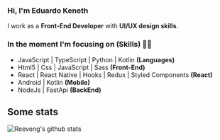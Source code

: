 ### Hi, I'm Eduardo Keneth

I work as a **Front-End Developer** with **UI/UX design skills**.

### In the moment I'm focusing on (Skills) 👨‍💻
  - JavaScript | TypeScript | Python | Kotlin    **(Languages)**
  - Html5 | Css | JavaScript | Sass   **(Front-End)**
  - React | React Native | Hooks | Redux | Styled Components   **(React)**
  - Android | Kotlin    **(Mobile)**
  - NodeJs | FastApi    **(BackEnd)**

<h2>Some stats</h2>

![Reeveng's github stats](https://github-readme-stats.vercel.app/api?username=eduardokeneth&show_icons=true&title_color=fff&icon_color=79ff97&text_color=9f9f9f&bg_color=151515)
